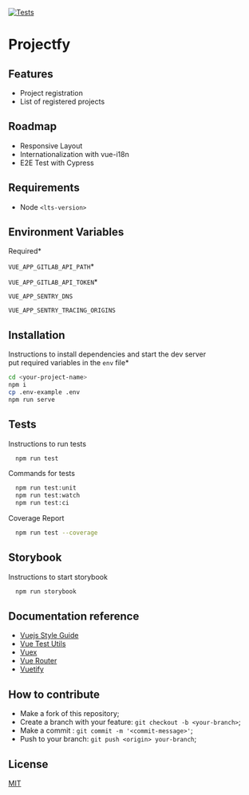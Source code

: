 [//]: # ([![MIT License]&#40;https://img.shields.io/apm/l/atomic-design-ui.svg?&#41;]&#40;https://github.com/tterb/atomic-design-ui/blob/master/LICENSEs&#41;)
[![Tests](https://github.com/mpluiz/projectfy/actions/workflows/test.yml/badge.svg)](https://github.com/mpluiz/projectfy/actions/workflows/test.yml)

# Projectfy

## Features

- Project registration
- List of registered projects

## Roadmap

- Responsive Layout
- Internationalization with vue-i18n
- E2E Test with Cypress

## Requirements
- Node `<lts-version>`

## Environment Variables

Required*

`VUE_APP_GITLAB_API_PATH`*

`VUE_APP_GITLAB_API_TOKEN`*

`VUE_APP_SENTRY_DNS`

`VUE_APP_SENTRY_TRACING_ORIGINS`

## Installation

Instructions to install dependencies and start the dev server\
put required variables in the `env` file*

```bash
cd <your-project-name>
npm i
cp .env-example .env
npm run serve
```

## Tests

Instructions to run tests

```bash
  npm run test
```

Commands for tests

```bash
  npm run test:unit
  npm run test:watch
  npm run test:ci
```

Coverage Report

```bash
  npm run test --coverage
```

## Storybook

Instructions to start storybook

```bash
  npm run storybook
```

## Documentation reference

- [Vuejs Style Guide](https://vuejs.org/style-guide/)
- [Vue Test Utils](https://test-utils.vuejs.org/guide/)
- [Vuex](https://vuex.vuejs.org/guide/)
- [Vue Router](https://router.vuejs.org/guide/)
- [Vuetify](https://vuetifyjs.com/en/getting-started/installation/)
## How to contribute

- Make a fork of this repository;
- Create a branch with your feature: `git checkout -b <your-branch>`;
- Make a commit : `git commit -m '<commit-message>'`;
- Push to your branch: `git push <origin> your-branch`;

## License

[MIT](https://choosealicense.com/licenses/mit/)
